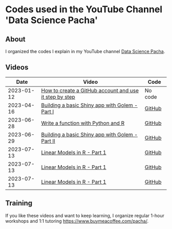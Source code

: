 # Codes used in the YouTube Channel 'Data Science Pacha'

## About

I organized the codes I explain in my YouTube channel [Data Science Pacha](https://www.youtube.com/@datasciencepacha).

## Videos

| Date | Video | Code |
| ---- | ----- | ---- |
| 2023-01-12 | [How to create a GitHub account and use it step by step](https://youtu.be/MDIutaeSKBc) | No code |
| 2023-04-16 | [Building a basic Shiny app with Golem - Part I](https://youtu.be/6EB-dXBJFDE) | [GitHub](https://github.com/pachadotdev/youtube-codes/tree/main/2023-04-16-shiny-part-1) |
| 2023-06-28 | [ Write a function with Python and R ](https://youtu.be/oN_DPHGmykM) | [GitHub](https://github.com/pachadotdev/youtube-codes/tree/main/2023-06-28-write-functions) |
| 2023-06-29 | [Building a basic Shiny app with Golem - Part II](https://youtu.be/uQFZVVZponc) | [GitHub](https://github.com/pachadotdev/youtube-codes/tree/main/2023-06-29-shiny-part-2) |
| 2023-07-13 | [Linear Models in R - Part 1](https://youtu.be/Gh_wnzUOwT8) | [GitHub](https://github.com/pachadotdev/youtube-codes/tree/main/2023-07-13-linear-models-part-1) |
| 2023-07-13 | [Linear Models in R - Part 1](https://youtu.be/7-I-SKa__4o) | [GitHub](https://github.com/pachadotdev/youtube-codes/tree/main/2023-07-13-linear-models-part-2) |
| 2023-07-13 | [Linear Models in R - Part 1](https://youtu.be/HRWUcgFnTig) | [GitHub](https://github.com/pachadotdev/youtube-codes/tree/main/2023-07-13-linear-models-part-3) |

## Training

If you like these videos and want to keep learning, I organize regular 1-hour workshops and 1:1 tutoring https://www.buymeacoffee.com/pacha/.
